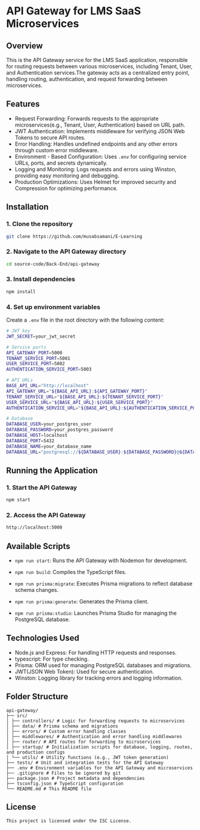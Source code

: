 # API Gateway for LMS SaaS Microservices

## Overview

This is the API Gateway service for the LMS SaaS application, responsible for routing requests between various microservices, including Tenant, User, and Authentication services.The gateway acts as a centralized entry point, handling routing, authentication, and request forwarding between microservices.

## Features

- Request Forwarding: Forwards requests to the appropriate microservices(e.g., Tenant, User, Authentication) based on URL path.
- JWT Authentication: Implements middleware for verifying JSON Web Tokens to secure API routes.
- Error Handling: Handles undefined endpoints and any other errors through custom error middleware.
- Environment - Based Configuration: Uses `.env` for configuring service URLs, ports, and secrets dynamically.
- Logging and Monitoring: Logs requests and errors using Winston, providing easy monitoring and debugging.
- Production Optimizations: Uses Helmet for improved security and Compression for optimizing performance.

## Installation

### 1. Clone the repository

```bash
git clone https://github.com/musabsamani/E-Learning
```

### 2. Navigate to the API Gateway directory

```bash
cd source-code/Back-End/api-gateway
```

### 3. Install dependencies

```bash
npm install
```

### 4. Set up environment variables

Create a `.env` file in the root directory with the following content:

```bash
# JWT key
JWT_SECRET=your_jwt_secret

# Service ports
API_GATEWAY_PORT=5000
TENANT_SERVICE_PORT=5001
USER_SERVICE_PORT=5002
AUTHENTICATION_SERVICE_PORT=5003

# API URLs
BASE_API_URL="http://localhost"
API_GATEWAY_URL="${BASE_API_URL}:${API_GATEWAY_PORT}"
TENANT_SERVICE_URL="${BASE_API_URL}:${TENANT_SERVICE_PORT}"
USER_SERVICE_URL="${BASE_API_URL}:${USER_SERVICE_PORT}"
AUTHENTICATION_SERVICE_URL="${BASE_API_URL}:${AUTHENTICATION_SERVICE_PORT}"

# Database
DATABASE_USER=your_postgres_user
DATABASE_PASSWORD=your_postgres_password
DATABASE_HOST=localhost
DATABASE_PORT=5432
DATABASE_NAME=your_database_name
DATABASE_URL="postgresql://${DATABASE_USER}:${DATABASE_PASSWORD}@${DATABASE_HOST}:${DATABASE_PORT}/${DATABASE_NAME}?schema=public"
```

## Running the Application

### 1. Start the API Gateway

```bash
npm start
```

### 2. Access the API Gateway

```bash
http://localhost:5000
```

## Available Scripts

- `npm run start`: Runs the API Gateway with Nodemon for development.

- `npm run build`: Compiles the TypeScript files.
- `npm run prisma:migrate`: Executes Prisma migrations to reflect database schema changes.
- `npm run prisma:generate`: Generates the Prisma client.
- `npm run prisma:studio`: Launches Prisma Studio for managing the PostgreSQL database.

## Technologies Used

- Node.js and Express: For handling HTTP requests and responses.
- typescript: For type checking.
- Prisma: ORM used for managing PostgreSQL databases and migrations.
- JWT(JSON Web Token): Used for secure authentication.
- Winston: Logging library for tracking errors and logging information.

## Folder Structure

```text
api-gateway/
├── src/
│ ├── controllers/ # Logic for forwarding requests to microservices
│ ├── data/ # Prisma schema and migrations
│ ├── errors/ # Custom error handling classes
│ ├── middlewares/ # Authentication and error handling middlewares
│ ├── router/ # API routes for forwarding to microservices
│ ├── startup/ # Initialization scripts for database, logging, routes, and production configs
│ └── utils/ # Utility functions (e.g., JWT token generation)
├── tests/ # Unit and integration tests for the API Gateway
├── .env # Environment variables for the API Gateway and microservices
├── .gitignore # Files to be ignored by git
├── package.json # Project metadata and dependencies
├── tsconfig.json # TypeScript configuration
└── README.md # This README file
```

## License

```text
This project is licensed under the ISC License.
```

